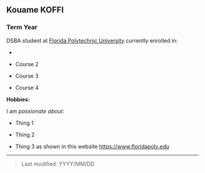 ## Kouame KOFFI

### Term Year 

DSBA student at [Florida Polytechnic University](https://www.floridapoly.edu) currently enrolled in: 

- 

- Course 2

- Course 3

- Course 4

**Hobbies:**

I am _passionate about_: 

- Thing 1

- Thing 2

- Thing 3 as shown in this website <https://www.floridapoly.edu>

***

> Last modified: YYYY/MM/DD